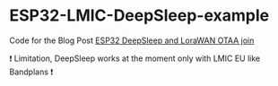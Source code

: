 # ESP32-LMIC-DeepSleep-example

Code for the Blog Post [ESP32 DeepSleep and LoraWAN OTAA join](https://jackgruber.github.io/2020-04-13-ESP32-DeepSleep-and-LoraWAN-OTAA-join/)

❗️ Limitation, DeepSleep works at the moment only with LMIC EU like Bandplans ❗️
